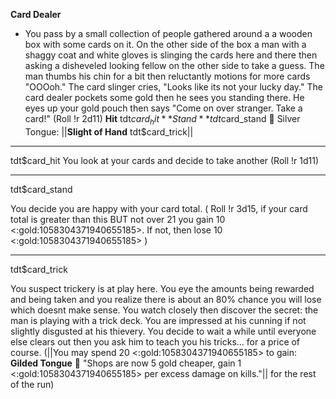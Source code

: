 **__Card Dealer__**
- You pass by a small collection of people gathered around a a wooden box with some cards on it. On the other side of the box a man with a shaggy coat and white gloves is slinging the cards here and there then asking a disheveled looking fellow on the other side to take a guess. The man thumbs his chin for a bit then reluctantly motions for more cards "OOOoh." The card slinger cries, "Looks like its not your lucky day." The card dealer pockets some gold then he sees you standing there. He eyes up your gold pouch then says "Come on over stranger. Take a card!" (Roll !r 2d11)
**Hit** tdt$card_hit
**Stand** tdt$card_stand
:closed_lock_with_key: Silver Tongue: ||**Slight of Hand** tdt$card_trick||

-------------
tdt$card_hit
You look at your cards and decide to take another (Roll !r 1d11)

-------------
tdt$card_stand

You decide you are happy with your card total. ( Roll !r 3d15, if your card total is greater than this BUT not over 21 you gain 10 <:gold:1058304371940655185>. If not, then lose 10 <:gold:1058304371940655185> )

-------------
tdt$card_trick

You suspect trickery is at play here. You eye the amounts being rewarded and being taken and you realize there is about an 80% chance you will lose which doesnt make sense. You watch closely then discover the secret: the man is playing with a trick deck. You are impressed at his cunning if not slightly disgusted at his thievery. You decide to wait a while until everyone else clears out then you ask him to teach you his tricks... for a price of course. (||You may spend 20 <:gold:1058304371940655185> to gain: __Gilded Tongue__ :money_with_wings: "Shops are now 5 gold cheaper, gain 1 <:gold:1058304371940655185> per excess damage on kills."|| for the rest of the run)
